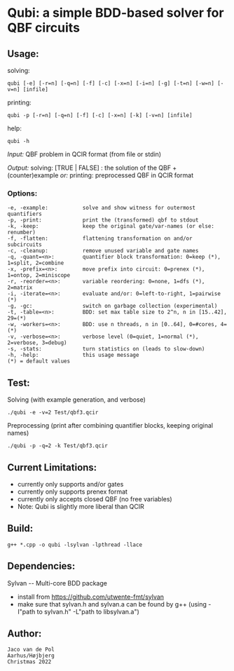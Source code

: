 # **Qubi**: a simple BDD-based solver for QBF circuits

## Usage:

solving:

    qubi [-e] [-r=n] [-q=n] [-f] [-c] [-x=n] [-i=n] [-g] [-t=n] [-w=n] [-v=n] [infile]

printing:

    qubi -p [-r=n] [-q=n] [-f] [-c] [-x=n] [-k] [-v=n] [infile]

help:

    qubi -h

_Input:_  QBF problem in QCIR format (from file or stdin)

_Output:_  solving:   [TRUE | FALSE] : the solution of the QBF + (counter)example 
    _or:_  printing:  preprocessed QBF in QCIR format


### Options:

    -e, -example:           solve and show witness for outermost quantifiers
    -p, -print:             print the (transformed) qbf to stdout
    -k, -keep:              keep the original gate/var-names (or else: renumber)
    -f, -flatten:           flattening transformation on and/or subcircuits
    -c, -cleanup:           remove unused variable and gate names
    -q, -quant=<n>:         quantifier block transformation: 0=keep (*), 1=split, 2=combine
    -x, -prefix=<n>:        move prefix into circuit: 0=prenex (*), 1=ontop, 2=miniscope
    -r, -reorder=<n>:       variable reordering: 0=none, 1=dfs (*), 2=matrix
    -i, -iterate=<n>:       evaluate and/or: 0=left-to-right, 1=pairwise (*)
    -g, -gc:                switch on garbage collection (experimental)
    -t, -table=<n>:         BDD: set max table size to 2^n, n in [15..42], 29=(*)
    -w, -workers=<n>:       BDD: use n threads, n in [0..64], 0=#cores, 4=(*)
    -v, -verbose=<n>:       verbose level (0=quiet, 1=normal (*), 2=verbose, 3=debug)
    -s, -stats:             turn statistics on (leads to slow-down)
    -h, -help:              this usage message
    (*) = default values

## Test:

Solving (with example generation, and verbose)

    ./qubi -e -v=2 Test/qbf3.qcir

Preprocessing (print after combining quantifier blocks, keeping original names)

    ./qubi -p -q=2 -k Test/qbf3.qcir

## Current Limitations:

- currently only supports and/or gates
- currently only supports prenex format
- currently only accepts closed QBF (no free variables)
- Note: Qubi is slightly more liberal than QCIR

## Build:

    g++ *.cpp -o qubi -lsylvan -lpthread -llace

## Dependencies:

Sylvan -- Multi-core BDD package
- install from https://github.com/utwente-fmt/sylvan
- make sure that sylvan.h and sylvan.a can be found by g++
  (using -I"path to sylvan.h" -L"path to libsylvan.a")

## Author:

    Jaco van de Pol
    Aarhus/Højbjerg
    Christmas 2022